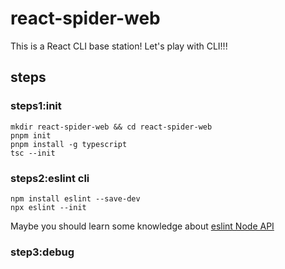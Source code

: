 # react-spider-web

This is a React CLI base station! Let's play with CLI!!!

## steps

### steps1:init

```node
mkdir react-spider-web && cd react-spider-web 
pnpm init 
pnpm install -g typescript
tsc --init
```

### steps2:eslint cli

```node
npm install eslint --save-dev
npx eslint --init
```

Maybe you should learn some knowledge about [eslint Node API](https://github.com/standard/eslint-config-standard-with-typescript)

### step3:debug
